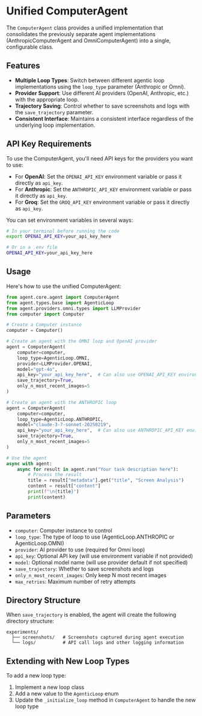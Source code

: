 # Unified ComputerAgent

The `ComputerAgent` class provides a unified implementation that consolidates the previously separate agent implementations (AnthropicComputerAgent and OmniComputerAgent) into a single, configurable class.

## Features

- **Multiple Loop Types**: Switch between different agentic loop implementations using the `loop_type` parameter (Anthropic or Omni).
- **Provider Support**: Use different AI providers (OpenAI, Anthropic, etc.) with the appropriate loop.
- **Trajectory Saving**: Control whether to save screenshots and logs with the `save_trajectory` parameter.
- **Consistent Interface**: Maintains a consistent interface regardless of the underlying loop implementation.

## API Key Requirements

To use the ComputerAgent, you'll need API keys for the providers you want to use:

- For **OpenAI**: Set the `OPENAI_API_KEY` environment variable or pass it directly as `api_key`.
- For **Anthropic**: Set the `ANTHROPIC_API_KEY` environment variable or pass it directly as `api_key`.
- For **Groq**: Set the `GROQ_API_KEY` environment variable or pass it directly as `api_key`.

You can set environment variables in several ways:

```bash
# In your terminal before running the code
export OPENAI_API_KEY=your_api_key_here

# Or in a .env file
OPENAI_API_KEY=your_api_key_here
```

## Usage

Here's how to use the unified ComputerAgent:

```python
from agent.core.agent import ComputerAgent
from agent.types.base import AgenticLoop
from agent.providers.omni.types import LLMProvider
from computer import Computer

# Create a Computer instance
computer = Computer()

# Create an agent with the OMNI loop and OpenAI provider
agent = ComputerAgent(
    computer=computer,
    loop_type=AgenticLoop.OMNI,
    provider=LLMProvider.OPENAI,
    model="gpt-4o",
    api_key="your_api_key_here",  # Can also use OPENAI_API_KEY environment variable
    save_trajectory=True,
    only_n_most_recent_images=5
)

# Create an agent with the ANTHROPIC loop
agent = ComputerAgent(
    computer=computer,
    loop_type=AgenticLoop.ANTHROPIC,
    model="claude-3-7-sonnet-20250219",
    api_key="your_api_key_here",  # Can also use ANTHROPIC_API_KEY environment variable
    save_trajectory=True,
    only_n_most_recent_images=5
)

# Use the agent
async with agent:
    async for result in agent.run("Your task description here"):
        # Process the result
        title = result["metadata"].get("title", "Screen Analysis")
        content = result["content"]
        print(f"\n{title}")
        print(content)
```

## Parameters

- `computer`: Computer instance to control
- `loop_type`: The type of loop to use (AgenticLoop.ANTHROPIC or AgenticLoop.OMNI)
- `provider`: AI provider to use (required for Omni loop)
- `api_key`: Optional API key (will use environment variable if not provided)
- `model`: Optional model name (will use provider default if not specified)
- `save_trajectory`: Whether to save screenshots and logs
- `only_n_most_recent_images`: Only keep N most recent images
- `max_retries`: Maximum number of retry attempts

## Directory Structure

When `save_trajectory` is enabled, the agent will create the following directory structure:

```
experiments/
  ├── screenshots/   # Screenshots captured during agent execution
  └── logs/          # API call logs and other logging information
```

## Extending with New Loop Types

To add a new loop type:

1. Implement a new loop class
2. Add a new value to the `AgenticLoop` enum
3. Update the `_initialize_loop` method in `ComputerAgent` to handle the new loop type 